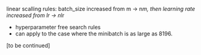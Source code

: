 linear scalling rules:    batch_size increased from m -> n*m, then learning rate increased from lr  ->  n*lr  <br> 
* hyperparameter free search rules
* can apply to the case where the minibatch is as large as 8196.

[to be continued]
